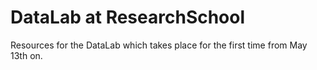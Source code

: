 # DataLab at ResearchSchool

Resources for the DataLab which takes place for the first time from May 13th on.
